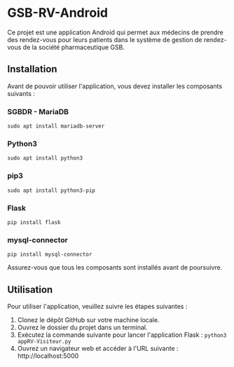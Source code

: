 # GSB-RV-Android

Ce projet est une application Android qui permet aux médecins de prendre des rendez-vous pour leurs patients dans le système de gestion de rendez-vous de la société pharmaceutique GSB. 

## Installation

Avant de pouvoir utiliser l'application, vous devez installer les composants suivants :

### SGBDR - MariaDB

  ```sudo apt install mariadb-server```
  
### Python3

  ```sudo apt install python3```

### pip3

  ```sudo apt install python3-pip```

### Flask

  ```pip install flask```

### mysql-connector

  ```pip install mysql-connector```

Assurez-vous que tous les composants sont installés avant de poursuivre.

## Utilisation

Pour utiliser l'application, veuillez suivre les étapes suivantes :

1. Clonez le dépôt GitHub sur votre machine locale.
2. Ouvrez le dossier du projet dans un terminal.
3. Exécutez la commande suivante pour lancer l'application Flask : ```python3 appRV-Visiteur.py```
4. Ouvrez un navigateur web et accéder à l'URL suivante : http://localhost:5000
